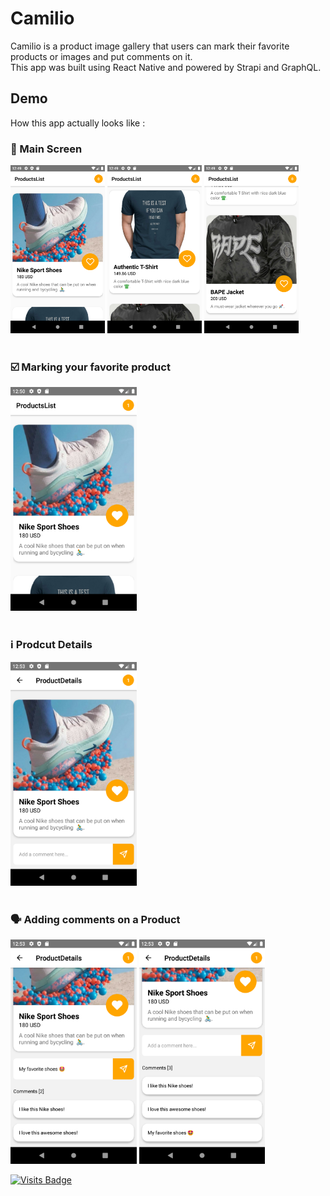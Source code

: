 # Camilio

Camilio is a product image gallery that users can mark their favorite products or images and put comments on it.<br>
This app was built using React Native and powered by Strapi and GraphQL.

## Demo
How this app actually looks like :<br>

### 📱 Main Screen
<img src="https://raw.githubusercontent.com/kevinadhiguna/camilio/master/demo/1.app-overview.png" width="30%"></img> 
<img src="https://raw.githubusercontent.com/kevinadhiguna/camilio/master/demo/2.app-overview.png" width="30%"></img>
<img src="https://raw.githubusercontent.com/kevinadhiguna/camilio/master/demo/3.app-overview.png" width="30%"></img><br><br>

### ☑️ Marking your favorite product
<img src="https://raw.githubusercontent.com/kevinadhiguna/camilio/master/demo/4.mark-favorite-product.png" width="40%"></img> <br><br>

### ℹ️ Prodcut Details
<img src="https://raw.githubusercontent.com/kevinadhiguna/camilio/master/demo/5.product-details.png" width="40%"></img> <br><br>

### 🗣️ Adding comments on a Product
<img src="https://raw.githubusercontent.com/kevinadhiguna/camilio/master/demo/6.adding-comment.png" width="40%"></img>
<img src="https://raw.githubusercontent.com/kevinadhiguna/camilio/master/demo/7.added-comment.png" width="40%"></img> <br>

[![Visits Badge](https://badges.pufler.dev/visits/kevinadhiguna/camilio)](https://github.com/kevinadhiguna)
